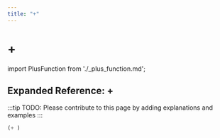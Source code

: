 ```yaml
---
title: "+"
---
```


# +

import PlusFunction from './_plus_function.md';

<PlusFunction />

## Expanded Reference: +

:::tip
TODO: Please contribute to this page by adding explanations and examples
:::

```lisp
(+ )
```
